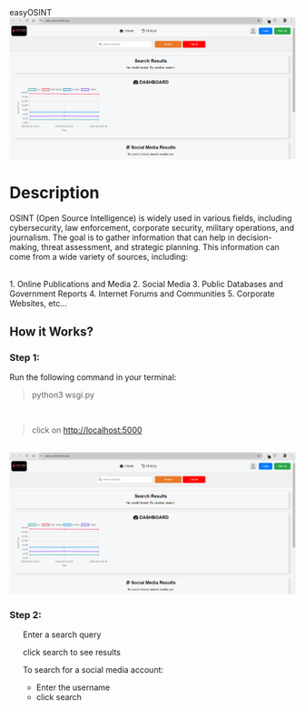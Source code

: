 <head>easyOSINT</head>
<img src=Capture60.png>
<br>
<h1>Description</h1>
<p>OSINT (Open Source Intelligence) is widely used in various fields, including cybersecurity, law
enforcement, corporate security, military operations, and journalism. The goal
is to gather information that can help in decision-making, threat assessment,
and strategic planning. This information can come from a wide variety of sources, including:</p><br>
1. Online Publications and Media
2. Social Media
3. Public Databases and Government Reports
4. Internet Forums and Communities
5. Corporate Websites, etc…

<h2>How it Works?</h2>
<h3>Step 1:</h3>
<p>Run the following command in your terminal:</p>

>python3 wsgi.py

<br>

>click on <http://localhost:5000>

<br>
<img src="Capture60.png">

<h3>Step 2:</h3>
<ol>
    <p>Enter a search query</p>
    <p>click search to see results</p>
    <p>To search for a social media account:</p>
    <ul>
        <li>Enter the username</li>
        <li>click search</li>
    </ul>
</ol>